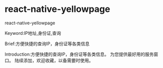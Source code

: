 # react-native-yellowpage
react-native-yellowpage

Keyword:IP地址,身份证,查询

Brief:方便快捷的查询IP，身份证等各类信息

Introduction:方便快捷的查询IP，身份证等各类信息。 为您提供最好用的服务窗口。 陆续添加，欢迎收藏，以备需要时使用。